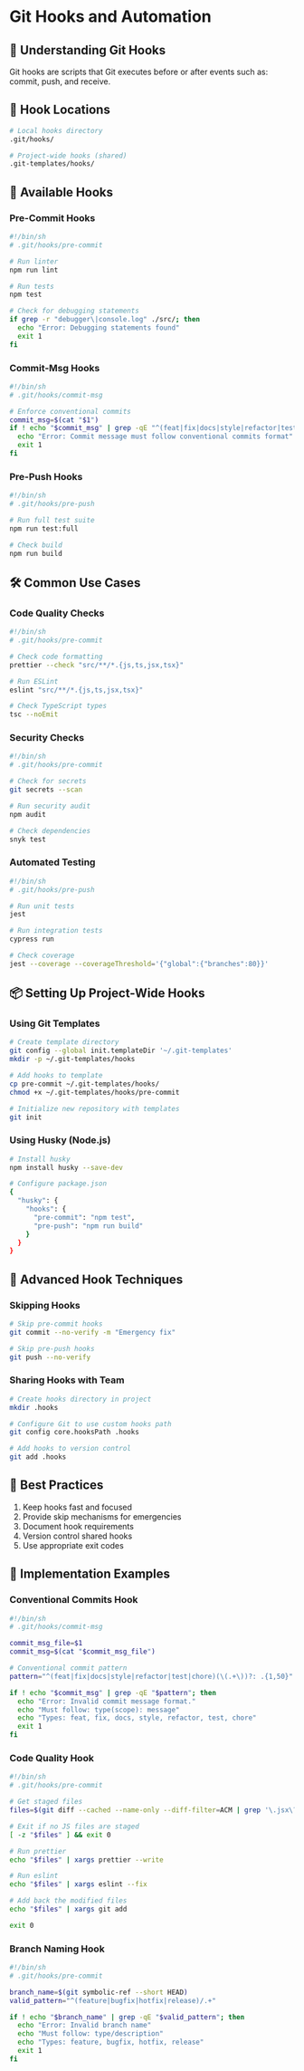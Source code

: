 # Git Hooks and Automation

## 🎣 Understanding Git Hooks

Git hooks are scripts that Git executes before or after events such as: commit, push, and receive.

## 📂 Hook Locations

```bash
# Local hooks directory
.git/hooks/

# Project-wide hooks (shared)
.git-templates/hooks/
```

## 🔄 Available Hooks

### Pre-Commit Hooks
```bash
#!/bin/sh
# .git/hooks/pre-commit

# Run linter
npm run lint

# Run tests
npm test

# Check for debugging statements
if grep -r "debugger\|console.log" ./src/; then
  echo "Error: Debugging statements found"
  exit 1
fi
```

### Commit-Msg Hooks
```bash
#!/bin/sh
# .git/hooks/commit-msg

# Enforce conventional commits
commit_msg=$(cat "$1")
if ! echo "$commit_msg" | grep -qE "^(feat|fix|docs|style|refactor|test|chore):"; then
  echo "Error: Commit message must follow conventional commits format"
  exit 1
fi
```

### Pre-Push Hooks
```bash
#!/bin/sh
# .git/hooks/pre-push

# Run full test suite
npm run test:full

# Check build
npm run build
```

## 🛠️ Common Use Cases

### Code Quality Checks
```bash
#!/bin/sh
# .git/hooks/pre-commit

# Check code formatting
prettier --check "src/**/*.{js,ts,jsx,tsx}"

# Run ESLint
eslint "src/**/*.{js,ts,jsx,tsx}"

# Check TypeScript types
tsc --noEmit
```

### Security Checks
```bash
#!/bin/sh
# .git/hooks/pre-commit

# Check for secrets
git secrets --scan

# Run security audit
npm audit

# Check dependencies
snyk test
```

### Automated Testing
```bash
#!/bin/sh
# .git/hooks/pre-push

# Run unit tests
jest

# Run integration tests
cypress run

# Check coverage
jest --coverage --coverageThreshold='{"global":{"branches":80}}'
```

## 📦 Setting Up Project-Wide Hooks

### Using Git Templates
```bash
# Create template directory
git config --global init.templateDir '~/.git-templates'
mkdir -p ~/.git-templates/hooks

# Add hooks to template
cp pre-commit ~/.git-templates/hooks/
chmod +x ~/.git-templates/hooks/pre-commit

# Initialize new repository with templates
git init
```

### Using Husky (Node.js)
```bash
# Install husky
npm install husky --save-dev

# Configure package.json
{
  "husky": {
    "hooks": {
      "pre-commit": "npm test",
      "pre-push": "npm run build"
    }
  }
}
```

## 🔧 Advanced Hook Techniques

### Skipping Hooks
```bash
# Skip pre-commit hooks
git commit --no-verify -m "Emergency fix"

# Skip pre-push hooks
git push --no-verify
```

### Sharing Hooks with Team
```bash
# Create hooks directory in project
mkdir .hooks

# Configure Git to use custom hooks path
git config core.hooksPath .hooks

# Add hooks to version control
git add .hooks
```

## 📝 Best Practices

1. Keep hooks fast and focused
2. Provide skip mechanisms for emergencies
3. Document hook requirements
4. Version control shared hooks
5. Use appropriate exit codes

## 🚀 Implementation Examples

### Conventional Commits Hook
```bash
#!/bin/sh
# .git/hooks/commit-msg

commit_msg_file=$1
commit_msg=$(cat "$commit_msg_file")

# Conventional commit pattern
pattern="^(feat|fix|docs|style|refactor|test|chore)(\(.+\))?: .{1,50}"

if ! echo "$commit_msg" | grep -qE "$pattern"; then
  echo "Error: Invalid commit message format."
  echo "Must follow: type(scope): message"
  echo "Types: feat, fix, docs, style, refactor, test, chore"
  exit 1
fi
```

### Code Quality Hook
```bash
#!/bin/sh
# .git/hooks/pre-commit

# Get staged files
files=$(git diff --cached --name-only --diff-filter=ACM | grep '\.jsx\?$')

# Exit if no JS files are staged
[ -z "$files" ] && exit 0

# Run prettier
echo "$files" | xargs prettier --write

# Run eslint
echo "$files" | xargs eslint --fix

# Add back the modified files
echo "$files" | xargs git add

exit 0
```

### Branch Naming Hook
```bash
#!/bin/sh
# .git/hooks/pre-commit

branch_name=$(git symbolic-ref --short HEAD)
valid_pattern="^(feature|bugfix|hotfix|release)/.+"

if ! echo "$branch_name" | grep -qE "$valid_pattern"; then
  echo "Error: Invalid branch name"
  echo "Must follow: type/description"
  echo "Types: feature, bugfix, hotfix, release"
  exit 1
fi
``` 
